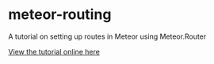 meteor-routing
==============

A tutorial on setting up routes in Meteor using Meteor.Router

[View the tutorial online here](http://example.com/ "Title")
